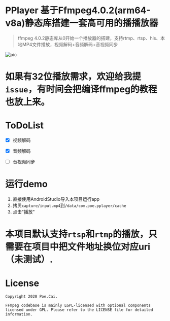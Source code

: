 PPlayer 基于Ffmpeg4.0.2(arm64-v8a)静态库搭建一套高可用的播播放器
===
>ffmpeg 4.0.2静态库从0开始一个播放器的搭建，支持rtmp、rtsp、hls、本地MP4文件播放，视频解码+音频解码+音视频同步

![pic](https://github.com/jdpxiaoming/PPlayer/blob/master/capture/output2.gif)

# 如果有32位播放需求，欢迎给我提`issue`，有时间会把编译ffmpeg的教程也放上来。



# ToDoList
- [x] 视频解码
- [x] 音频解码
- [ ] 音视频同步


# 运行demo
1. 直接使用AndroidStudio导入本项目运行app
2. 拷贝`capture/input.mp4`到`/data/com.poe.pplayer/cache`
3. 点击"播放"

# 本项目默认支持`rtsp`和`rtmp`的播放，只需要在项目中把文件地址换位对应uri（未测试）.



# License
    Copyright 2020 Poe.Cai.

    FFmpeg codebase is mainly LGPL-licensed with optional components licensed under GPL. Please refer to the LICENSE file for detailed information.



